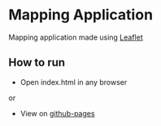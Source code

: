 # Mapping Application

Mapping application made using [Leaflet](https://leafletjs.com)

## How to run

 - Open index.html in any browser


or 


 - View on [github-pages](https://thomasvanbommel.github.io/leaflet-mapping/)